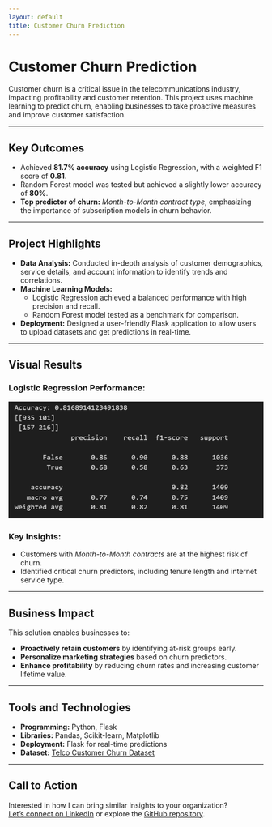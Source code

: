 ```yaml
---
layout: default
title: Customer Churn Prediction
---
```


# Customer Churn Prediction

Customer churn is a critical issue in the telecommunications industry, impacting profitability and customer retention. This project uses machine learning to predict churn, enabling businesses to take proactive measures and improve customer satisfaction.

---

## Key Outcomes
- Achieved **81.7% accuracy** using Logistic Regression, with a weighted F1 score of **0.81**.
- Random Forest model was tested but achieved a slightly lower accuracy of **80%**.
- **Top predictor of churn:** *Month-to-Month contract type*, emphasizing the importance of subscription models in churn behavior.

---

## Project Highlights
- **Data Analysis:** Conducted in-depth analysis of customer demographics, service details, and account information to identify trends and correlations.
- **Machine Learning Models:** 
  - Logistic Regression achieved a balanced performance with high precision and recall.
  - Random Forest model tested as a benchmark for comparison.
- **Deployment:** Designed a user-friendly Flask application to allow users to upload datasets and get predictions in real-time.

---

## Visual Results
### Logistic Regression Performance:
![Logistic Regression Classification Report](../assets/images/Log_Reg_Class_Report.png)


### Key Insights:
- Customers with *Month-to-Month contracts* are at the highest risk of churn.
- Identified critical churn predictors, including tenure length and internet service type.

---

## Business Impact
This solution enables businesses to:
- **Proactively retain customers** by identifying at-risk groups early.
- **Personalize marketing strategies** based on churn predictors.
- **Enhance profitability** by reducing churn rates and increasing customer lifetime value.

---

## Tools and Technologies
- **Programming:** Python, Flask
- **Libraries:** Pandas, Scikit-learn, Matplotlib
- **Deployment:** Flask for real-time predictions
- **Dataset:** [Telco Customer Churn Dataset](https://github.com/ChadB12/CustomerChurn)

---

## Call to Action
Interested in how I can bring similar insights to your organization?  
[Let’s connect on LinkedIn](https://www.linkedin.com/in/chad-broussard16) or explore the [GitHub repository](https://github.com/ChadB12/CustomerChurn).
